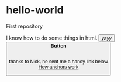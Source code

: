 # hello-world
First repository
<body>
I know how to do some things in html.
  <button><em>yayy</em> <br>
    <button><strong>Button</strong>
      <p>
  
  <br>
thanks to Nick, he sent me a handy link below
<br>
<a href="https://developer.mozilla.org/en-US/docs/Web/HTML/Element/a" target=_"blank">How anchors work</a>
</p>
<body>

